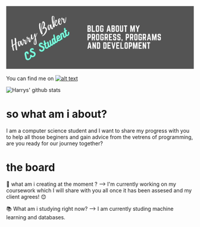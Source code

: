 <img src="https://github.com/haz-baker/haz-baker/blob/master/Banner.png">

You can find me on [![alt text][1.1]][1]

[1.1]: http://i.imgur.com/tXSoThF.png
[1]: http://www.twitter.com/Haz_baker_code

![Harrys' github stats](https://github-readme-stats.vercel.app/api?username=haz-baker&show_icons=true&theme=radical)

<h1> so what am i about? </h1>

I am a computer science student and I want to share my progress with you to help all those beginers and gain advice from the vetrens of programming, are you ready for our journey together?

<h1> the board </h1>

📝 what am i creating at the moment ? --> I'm currently working on my coursework which I will share with you all once it has been assesed and my client agrees! 😊

📚 What am i studying right now? --> I am currently studing machine learning and databases.
